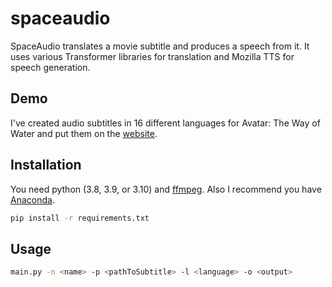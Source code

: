 # spaceaudio

SpaceAudio translates a movie subtitle and produces a speech from it. It uses various Transformer libraries for translation and Mozilla TTS for speech generation.

## Demo
I've created audio subtitles in 16 different languages for Avatar: The Way of Water and put them on the [website](https://www.spaceaudio.xyz).

## Installation
You need python (3.8, 3.9, or 3.10) and [ffmpeg](https://ffmpeg.org).
Also I recommend you have [Anaconda](https://www.anaconda.com).

```bash
pip install -r requirements.txt
```

## Usage
```bash
main.py -n <name> -p <pathToSubtitle> -l <language> -o <output>
```
